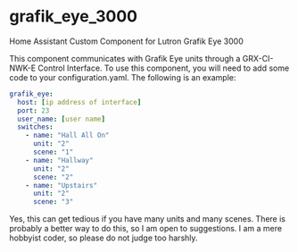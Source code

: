 # grafik_eye_3000
Home Assistant Custom Component for Lutron Grafik Eye 3000

This component communicates with Grafik Eye units through a GRX-CI-NWK-E Control Interface. To use this component, you will need to add some code to your configuration.yaml.  The following is an example:

```yaml
grafik_eye:
  host: [ip address of interface] 
  port: 23
  user_name: [user name]
  switches:
    - name: "Hall All On"
      unit: "2"
      scene: "1"
    - name: "Hallway"
      unit: "2"
      scene: "2"
    - name: "Upstairs"
      unit: "2"
      scene: "3"
```

Yes, this can get tedious if you have many units and many scenes.  There is probably a better way to do this, so I am open to suggestions.  I am a mere hobbyist coder, so please do not judge too harshly.
